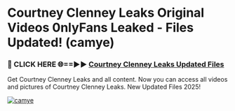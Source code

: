 # Courtney Clenney Leaks Original Videos 0nlyFans Leaked - Files Updated! (camye)

<h3>🔴 CLICK HERE 🌐==►► <a href="https://tinyurl.com/3hn5wdd3" rel="nofollow">Courtney Clenney Leaks Updated Files</a></h3>

Get Courtney Clenney Leaks and all content. Now you can access all videos and pictures of Courtney Clenney Leaks. New Updated Files 2025!

[![camye](https://i.imgur.com/4HnBqBT.gif)](https://tinyurl.com/3hn5wdd3)
